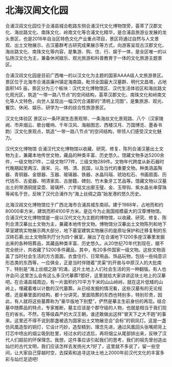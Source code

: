 # 北海汉闾文化园  
合浦汉闾文化园位于合浦县城合乾路东侧合浦汉代文化博物馆旁，荟萃了汉郡文化、海丝路文化、南珠文化、岭南文化等合浦文化精华，是合浦县旅游业发展的龙头景区，也是2016年自治区特色文化产业重点项目，景区将通过自然与人文景观、出土文物展示、古汉墓群考古研究成果展示等方式，向游客呈现古汉郡文化、海丝路文化、南珠文化等内容，是集游、购、住、行、娱于一体，是全区唯一的以弘扬汉文化为主，兼备休闲娱乐、观光旅游和科普教育于一体的文化旅游主题景区。  

合浦汉闾文化园是目前广西唯一的以汉文化为主题的国家AAAA级人文旅游景区。景区位于北海市合浦县廉州镇定海南路，毗邻全国最大汉墓群、明代文昌塔，占地面积145 亩。景区分为三个板块：汉代文化博物馆区、汉代生活体验区和海丝路文化观光区，筑造“一带一路八节点”的空间结构，荟萃汉郡文化、南珠文化和岭南文化等人文特色，向世人呈现出一幅汉代合浦郡的“清明上河图”，是集旅游、观光、餐饮、休闲、娱乐、研学为一体的综合性旅游景区。  

汉文化体验区 景区以一条环湖生态景观带、一条海丝文化景观路、八个（汉家陵阙、市井烟云、歌台暖响、千年汉风、海舶图志、西楼汉月、万国博览、墨香书韵）汉文化景观点，筑造“一带一路八节点”的空间结构，带领人们感受汉文化魅力。  

汉代文化博物馆 合浦汉代文化博物馆以收藏、研究、修复、陈列合浦汉墓出土文物为主，兼藏本地传世文物，藏品的种类丰富、历史悠久。馆藏文物多达5200余件，一级文物21件，二级文物177件，三级文物289件。文物年代跨度从新石器时代晚期起至两汉、唐宋、元、明、清、民国，以及当代的重要文物。种类涵盖陶器、青铜器、金银器、玉器、玻璃器、铁器、水晶玛瑙、琥珀松石、书画扇面、历代钱币、古瓷器、明清家具、古册籍、碑刻、竹木象牙工艺品等。馆藏文物以汉墓出土的带酒铜提梁壶、玻璃杯、六字铭文出廓玉璧、金、玉带钩、紫水晶长串穿珠等闻名于世，反映了汉代合浦作为“海上丝绸之路”始发港的悠久历史。  

北海汉阊文化博物馆位于广西北海市合浦具城东南祁。建于1988年，占地而和约80000率方米，建筑而积4100平方米。是迄今为止我国规模最大的汉尊博物馆。合浦汉代文化博物馆是一座以汉代文化为主题的博物馆，以收藏、研究、修复、陈列合清汉摹出土文物为主，兼藏本地传世文物。博物馆分汉摹出土文物陈列和地下草室建筑实物展示两大部分，地下墓室建筑实物展示的是原址保护和迁移复制的东汉砖石慕;出土文物陈列厅分为四个展室，展出了在合浦地下1200多座汉摹里发掘出来的各种陪葬品，其藏品种类丰富、历史悠久。从20世纪70年代到现在，据不完全统计，共收藏了5200多件藏品，其中，有20多件国家一级文物。这些文物涵盖了当时社会生活的方方面面。衣食住行、日常用品、饰品玩物，包括一些纯意识形态类的东西等，一应俱全，正是当时伴随着”灵渠“的开凿与中原汉人的大批南下，特别是"海上丝细之路“的涌，这片土地上人们社会生活的另一种翻版。有人也许会问:这里怎么会有这么多汉代摹葬?那好，这里就给大家讲讲这块土地上的汉摹吧。在合浦县城周边，有一片面积约70平方干米的山山岭岭，就在这片低矮的山岭上，埋藏着难以计数的汉代墓葬。从已经发掘的情况看，这些汉墓有的无论规模，还是摹里面的结构，都十分讲究，里面陪葬的东西也特别多，特别珍贵，因此，有人就将这些墓葬称为”豪华版地下别墅”，俨然是摹主生前身份的再现。结合墓中随葬品的特点，专家推断，墓主应该是个郡守级的人物，也就是相当于我们现在的省长。不然，在等级森严的大汉王朝，谁还敢做出这样"冒天下之大不韪”的事来。这里还不得不说到那盏被选为国家出土文物展览会"会标”的铜凤灯。这是一盏仿风凰造型的铜灯，它设计巧妙，造型精到，理念先进，通过风凰回头张嘴把背上灯芯中喷出的烟尘吸到肚里，经过水的过滤后，再将烟尘从尾部排出来，反映了汉代人们超前的环保理念。我想，这件事应该引起我们的思考，我们的祖先曾创造出灿烂的古代文明，我们应该怎样去发扬光大?好了，这里就不多说了，留一些空间，让大家自己穿越时空，去探索和追寻这块土地上2000年前汉代文化的丰富多彩与灿烂足迹吧!  
